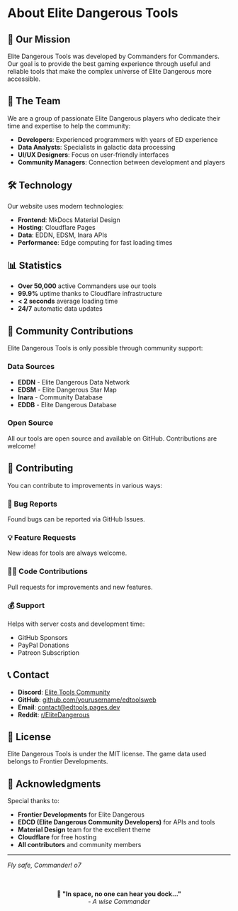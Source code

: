 # About Elite Dangerous Tools

## 🚀 Our Mission

Elite Dangerous Tools was developed by Commanders for Commanders. Our goal is to provide the best gaming experience through useful and reliable tools that make the complex universe of Elite Dangerous more accessible.

## 👥 The Team

We are a group of passionate Elite Dangerous players who dedicate their time and expertise to help the community:

- **Developers**: Experienced programmers with years of ED experience
- **Data Analysts**: Specialists in galactic data processing
- **UI/UX Designers**: Focus on user-friendly interfaces
- **Community Managers**: Connection between development and players

## 🛠️ Technology

Our website uses modern technologies:

- **Frontend**: MkDocs Material Design
- **Hosting**: Cloudflare Pages
- **Data**: EDDN, EDSM, Inara APIs
- **Performance**: Edge computing for fast loading times

## 📊 Statistics

- **Over 50,000** active Commanders use our tools
- **99.9%** uptime thanks to Cloudflare infrastructure
- **< 2 seconds** average loading time
- **24/7** automatic data updates

## 🌟 Community Contributions

Elite Dangerous Tools is only possible through community support:

### Data Sources

- **EDDN** - Elite Dangerous Data Network
- **EDSM** - Elite Dangerous Star Map
- **Inara** - Community Database
- **EDDB** - Elite Dangerous Database

### Open Source
All our tools are open source and available on GitHub. Contributions are welcome!

## 🤝 Contributing

You can contribute to improvements in various ways:

### 🐛 Bug Reports
Found bugs can be reported via GitHub Issues.

### 💡 Feature Requests
New ideas for tools are always welcome.

### 👨‍💻 Code Contributions
Pull requests for improvements and new features.

### 💰 Support
Helps with server costs and development time:

- GitHub Sponsors
- PayPal Donations
- Patreon Subscription

## 📞 Contact

- **Discord**: [Elite Tools Community](https://discord.gg/edtools)
- **GitHub**: [github.com/yourusername/edtoolsweb](https://github.com/yourusername/edtoolsweb)
- **Email**: contact@edtools.pages.dev
- **Reddit**: [r/EliteDangerous](https://reddit.com/r/EliteDangerous)

## 📜 License

Elite Dangerous Tools is under the MIT license. The game data used belongs to Frontier Developments.

## 🙏 Acknowledgments

Special thanks to:

- **Frontier Developments** for Elite Dangerous
- **EDCD (Elite Dangerous Community Developers)** for APIs and tools
- **Material Design** team for the excellent theme
- **Cloudflare** for free hosting
- **All contributors** and community members

---

*Fly safe, Commander! o7*

<div class="ed-hud-border" style="padding: 1rem; margin: 2rem 0; text-align: center;">
  <strong>🌌 "In space, no one can hear you dock..."</strong>
  <br>
  <em>- A wise Commander</em>
</div>